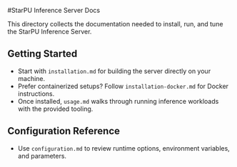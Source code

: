 #StarPU Inference Server Docs

This directory collects the documentation needed to install, run, and tune the StarPU Inference Server.

## Getting Started

- Start with `installation.md` for building the server directly on your machine.
- Prefer containerized setups? Follow `installation-docker.md` for Docker instructions.
- Once installed, `usage.md` walks through running inference workloads with the provided tooling.

## Configuration Reference

- Use `configuration.md` to review runtime options, environment variables, and parameters.
